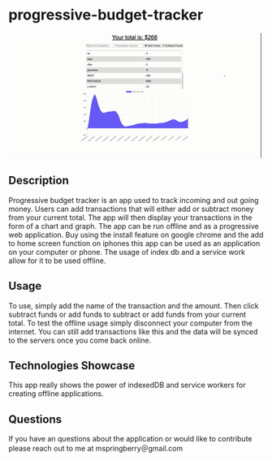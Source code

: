# progressive-budget-tracker

![sample gif](./sample.gif)

## Description
Progressive budget tracker is an app used to track incoming and out going money. Users can add transactions that will either add or subtract money from your current total. The app will then display your transactions in the form of a chart and graph. The app can be run offline and as a progressive web application. Buy using the install feature on google chrome and the add to home screen function on iphones this app can be used as an application on your computer or phone. The usage of index db and a service work allow for it to be used offline.

## Usage 
To use, simply add the name of the transaction and the amount. Then click subtract funds or add funds to subtract or add funds from your current total. To test the offline usage simply disconnect your computer from the internet. You can still add transactions like this and the data will be synced to the servers once you come back online.

## Technologies Showcase
This app really shows the power of indexedDB and service workers for creating offline applications.


## Questions 
If you have an questions about the application or would like to contribute please reach out to me at mspringberry＠gmail.com
